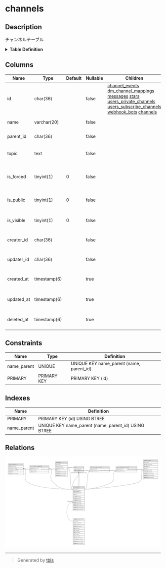 # channels

## Description

チャンネルテーブル

<details>
<summary><strong>Table Definition</strong></summary>

```sql
CREATE TABLE `channels` (
  `id` char(36) NOT NULL,
  `name` varchar(20) NOT NULL,
  `parent_id` char(36) NOT NULL,
  `topic` text CHARACTER SET utf8mb4 COLLATE utf8mb4_bin NOT NULL,
  `is_forced` tinyint(1) NOT NULL DEFAULT '0',
  `is_public` tinyint(1) NOT NULL DEFAULT '0',
  `is_visible` tinyint(1) NOT NULL DEFAULT '0',
  `creator_id` char(36) NOT NULL,
  `updater_id` char(36) NOT NULL,
  `created_at` timestamp(6) NULL DEFAULT NULL,
  `updated_at` timestamp(6) NULL DEFAULT NULL,
  `deleted_at` timestamp(6) NULL DEFAULT NULL,
  PRIMARY KEY (`id`),
  UNIQUE KEY `name_parent` (`name`,`parent_id`)
) ENGINE=InnoDB DEFAULT CHARSET=utf8mb4
```

</details>

## Columns

| Name | Type | Default | Nullable | Children | Parents | Comment |
| ---- | ---- | ------- | -------- | -------- | ------- | ------- |
| id | char(36) |  | false | [channel_events](channel_events.md) [dm_channel_mappings](dm_channel_mappings.md) [messages](messages.md) [stars](stars.md) [users_private_channels](users_private_channels.md) [users_subscribe_channels](users_subscribe_channels.md) [webhook_bots](webhook_bots.md) [channels](channels.md) |  | チャンネルUUID |
| name | varchar(20) |  | false |  |  | チャンネル名 |
| parent_id | char(36) |  | false |  | [channels](channels.md) | 親チャンネルUUID |
| topic | text |  | false |  |  | チャンネルトピック |
| is_forced | tinyint(1) | 0 | false |  |  | 強制通知チャンネルかどうか |
| is_public | tinyint(1) | 0 | false |  |  | 公開チャンネルかどうか |
| is_visible | tinyint(1) | 0 | false |  |  | 可視チャンネルかどうか |
| creator_id | char(36) |  | false |  | [users](users.md) | チャンネル作成者UUID |
| updater_id | char(36) |  | false |  | [users](users.md) | チャンネル更新者UUID |
| created_at | timestamp(6) |  | true |  |  | チャンネル作成日時 |
| updated_at | timestamp(6) |  | true |  |  | チャンネル更新日時 |
| deleted_at | timestamp(6) |  | true |  |  | チャンネル削除日時 |

## Constraints

| Name | Type | Definition |
| ---- | ---- | ---------- |
| name_parent | UNIQUE | UNIQUE KEY name_parent (name, parent_id) |
| PRIMARY | PRIMARY KEY | PRIMARY KEY (id) |

## Indexes

| Name | Definition |
| ---- | ---------- |
| PRIMARY | PRIMARY KEY (id) USING BTREE |
| name_parent | UNIQUE KEY name_parent (name, parent_id) USING BTREE |

## Relations

![er](channels.svg)

---

> Generated by [tbls](https://github.com/k1LoW/tbls)
